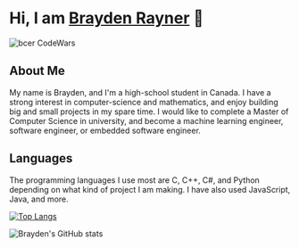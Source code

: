 # Hi, I am [Brayden Rayner](https://github.com/bcer-dev) 👋

![_bcer_ CodeWars](https://www.codewars.com/users/_bcer_/badges/small)
## About Me
My name is Brayden, and I'm a high-school student in Canada. I have a strong interest in computer-science and mathematics, and enjoy building big and small projects in my spare time. I would like to complete a Master of Computer Science in university, and become a machine learning engineer, software engineer, or embedded software engineer.

## Languages
The programming languages I use most are C, C++, C#, and Python depending on what kind of project I am making. I have also used JavaScript, Java, and more.

[![Top Langs](https://github-readme-stats.vercel.app/api/top-langs/?username=bcer-dev&langs_count=5&theme=tokyonight&layout=compact)](https://github.com/anuraghazra/github-readme-stats)

![Brayden's GitHub stats](https://github-readme-stats.vercel.app/api?username=bcer-dev&show_icons=true&theme=tokyonight)
